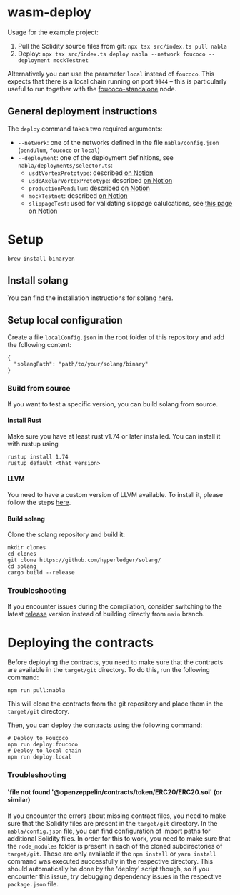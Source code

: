 # wasm-deploy

Usage for the example project:

1. Pull the Solidity source files from git: `npx tsx src/index.ts pull nabla`
2. Deploy: `npx tsx src/index.ts deploy nabla --network foucoco --deployment mockTestnet`

Alternatively you can use the parameter `local` instead of `foucoco`. This expects that there is a local chain running
on port `9944` – this is particularly useful to run together with
the [foucoco-standalone](https://github.com/pendulum-chain/foucoco-standalone) node.

## General deployment instructions

The `deploy` command takes two required arguments:

- `--network`: one of the networks defined in the file `nabla/config.json` (`pendulum`, `foucoco` or `local`)
- `--deployment`: one of the deployment definitions, see `nabla/deployments/selector.ts`:
  - `usdtVortexPrototype`: described [on Notion](https://www.notion.so/satoshipay/24-05-16-USDT-Prototype-Deployment-1118b1b29b2f806f9070e734a10162d3)
  - `usdcAxelarVortexPrototype`: described [on Notion](https://www.notion.so/satoshipay/24-07-04-USDC-axl-Prototype-Deployment-1118b1b29b2f80c7ba3ad321c6bb3e8b)
  - `productionPendulum`: described [on Notion](https://www.notion.so/satoshipay/24-09-30-Public-Deployment-1118b1b29b2f807283dbd10e0a6ae8b9)
  - `mockTestnet`: described [on Notion](https://www.notion.so/satoshipay/24-09-30-Nabla-Foucoco-Paseo-Deployment-1118b1b29b2f804eababf94383a56f7b)
  - `slippageTest`: used for validating slippage calulcations, see [this page on Notion](https://www.notion.so/satoshipay/24-09-30-Public-Deployment-1118b1b29b2f807283dbd10e0a6ae8b9?pvs=4#1158b1b29b2f80bc8be8efb7bc5197b4)

# Setup

```
brew install binaryen
```

## Install solang

You can find the installation instructions for solang [here](https://solang.readthedocs.io/en/v0.3.3/installing.html).

## Setup local configuration

Create a file `localConfig.json` in the root folder of this repository and add the following content:

```
{
  "solangPath": "path/to/your/solang/binary"
}

```

### Build from source

If you want to test a specific version, you can build solang from source.

#### Install Rust

Make sure you have at least rust v1.74 or later installed.
You can install it with rustup using

```shell
rustup install 1.74
rustup default <that_version>
```

#### LLVM

You need to have a custom version of LLVM available.
To install it, please follow the
steps [here](https://solang.readthedocs.io/en/v0.3.3/installing.html#step-1-install-the-llvm-libraries).

#### Build solang

Clone the solang repository and build it:

```shell
mkdir clones
cd clones
git clone https://github.com/hyperledger/solang/
cd solang
cargo build --release
```

### Troubleshooting

If you encounter issues during the compilation, consider switching to the
latest [release](https://github.com/hyperledger/solang/releases) version instead of building directly from `main`
branch.

# Deploying the contracts

Before deploying the contracts, you need to make sure that the contracts are available in the `target/git` directory.
To do this, run the following command:

```shell
npm run pull:nabla
```

This will clone the contracts from the git repository and place them in the `target/git` directory.

Then, you can deploy the contracts using the following command:

```shell
# Deploy to Foucoco
npm run deploy:foucoco
# Deploy to local chain
npm run deploy:local
```

### Troubleshooting

#### 'file not found '@openzeppelin/contracts/token/ERC20/ERC20.sol' (or similar)

If you encounter the errors about missing contract files, you need to make sure that the Solidity files are present in
the
`target/git` directory.
In the `nabla/config.json` file, you can find configuration of import paths for additional Solidity files.
In order for this to work, you need to make sure that the `node_modules` folder is present in each of the cloned
subdirectories of `target/git`.
These are only available if the `npm install` or `yarn install` command was executed successfully in the respective
directory.
This should automatically be done by the 'deploy' script though, so if you encounter this issue, try debugging
dependency issues in the respective `package.json` file.
